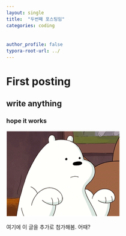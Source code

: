 ```yaml
---
layout: single
title:  "두번째 포스팅임"
categories: coding


author_profile: false
typora-root-url: ../
---
```


# First posting

## write anything

### hope it works

![bear](/images/2023-05-22-first/bear.PNG)

여기에 이 글을 추가로 첨가해봄. 어때?

